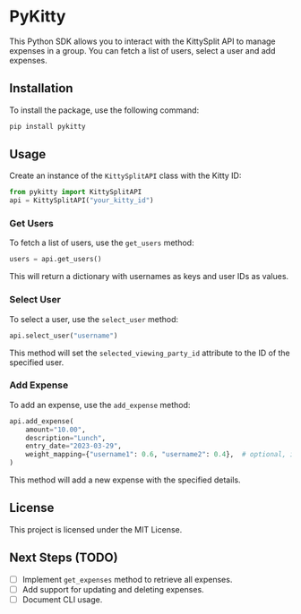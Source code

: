# PyKitty

This Python SDK allows you to interact with the KittySplit API to manage expenses in a group. You can fetch a list of users, select a user and add expenses.

## Installation

To install the package, use the following command:

```bash
pip install pykitty
```

## Usage

Create an instance of the `KittySplitAPI` class with the Kitty ID:

```python
from pykitty import KittySplitAPI
api = KittySplitAPI("your_kitty_id")
```

### Get Users

To fetch a list of users, use the `get_users` method:

```python
users = api.get_users()
```

This will return a dictionary with usernames as keys and user IDs as values.

### Select User

To select a user, use the `select_user` method:

```python
api.select_user("username")
```

This method will set the `selected_viewing_party_id` attribute to the ID of the specified user.

### Add Expense

To add an expense, use the `add_expense` method:

```python
api.add_expense(
    amount="10.00",
    description="Lunch",
    entry_date="2023-03-29",
    weight_mapping={"username1": 0.6, "username2": 0.4},  # optional, if not specified, expense will be split evenly
)
```

This method will add a new expense with the specified details.

## License

This project is licensed under the MIT License.

## Next Steps (TODO)

- [ ] Implement `get_expenses` method to retrieve all expenses.
- [ ] Add support for updating and deleting expenses.
- [ ] Document CLI usage.